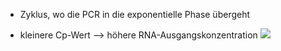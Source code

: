 - Zyklus, wo die PCR in die exponentielle Phase übergeht

- kleinere Cp-Wert --> höhere RNA-Ausgangskonzentration
![](Pasted%20image%2020250423203154.png)
